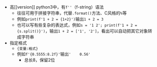 - 高[[version]] python3中，有`f''`（f-string）语法
  - 往往可用于拼接字符串，代替`.format()`方法、C风格的`%`等
  - 例如`print(f'1 + 2 = {1+2}')`输出`1 + 2 = 3`
  - 也可以写有些复杂的表达式，例如`s = '1 2'; print(f'1 + 2 = {s.split()}')`，输出`1 + 2 = ['1', '2']`，看出可以自动把其它对象转成字符串
- 指定格式
  - `{变量:格式}`
  - 例如`f'{0.5555:8.2f}'`输出<code>'&nbsp;&nbsp;&nbsp;&nbsp;0.56'</code>
    - 总长8，保留2位
